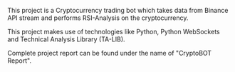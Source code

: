 This project is a Cryptocurrency trading bot which takes data from Binance API stream and performs RSI-Analysis on the cryptocurrency.

This project makes use of technologies like Python, Python WebSockets and Technical Analysis Library (TA-LIB).

Complete project report can be found under the name of "CryptoBOT Report".